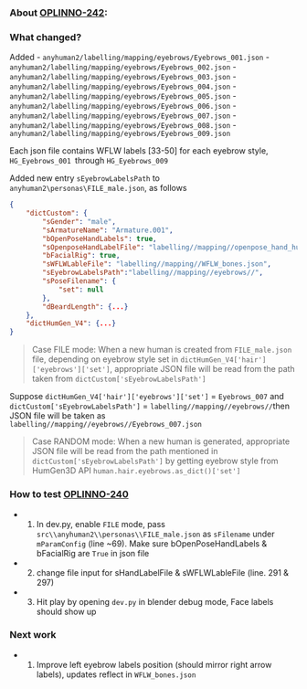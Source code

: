### About [OPLINNO-242](https://github.com/mnt1lr/image-render-blender-human/tree/feature/OPLINNO-242---Convert-Eyebrow-particles-to-mesh):


### What changed?

Added 
    - `anyhuman2/labelling/mapping/eyebrows/Eyebrows_001.json`
    - `anyhuman2/labelling/mapping/eyebrows/Eyebrows_002.json`
    - `anyhuman2/labelling/mapping/eyebrows/Eyebrows_003.json`
    - `anyhuman2/labelling/mapping/eyebrows/Eyebrows_004.json`
    - `anyhuman2/labelling/mapping/eyebrows/Eyebrows_005.json`
    - `anyhuman2/labelling/mapping/eyebrows/Eyebrows_006.json`
    - `anyhuman2/labelling/mapping/eyebrows/Eyebrows_007.json`
    - `anyhuman2/labelling/mapping/eyebrows/Eyebrows_008.json`
    - `anyhuman2/labelling/mapping/eyebrows/Eyebrows_009.json`

Each json file contains WFLW labels [33-50] for each eyebrow style, `HG_Eyebrows_001 `through `HG_Eyebrows_009`

Added new entry `sEyebrowLabelsPath` to `anyhuman2\personas\FILE_male.json`, as follows

```json
{
    "dictCustom": {
        "sGender": "male",
        "sArmatureName": "Armature.001",
        "bOpenPoseHandLabels": true,
        "sOpenposeHandLabelFile": "labelling//mapping//openpose_hand_humgen.json",
        "bFacialRig": true,
        "sWFLWLableFile": "labelling//mapping//WFLW_bones.json",
        "sEyebrowLabelsPath":"labelling//mapping//eyebrows//",
        "sPoseFilename": {
            "set": null
        },
        "dBeardLength": {...}
    },
    "dictHumGen_V4": {...}
}
```

> Case FILE mode:
When a new human is created from `FILE_male.json` file, depending on eyebrow style set in `dictHumGen_V4['hair']['eyebrows']['set']`, appropriate JSON file will be read from the path taken from `dictCustom['sEyebrowLabelsPath']`

Suppose `dictHumGen_V4['hair']['eyebrows']['set']` = `Eyebrows_007` and `dictCustom['sEyebrowLabelsPath']` = `labelling//mapping//eyebrows//`then JSON file will be taken as `labelling//mapping//eyebrows//Eyebrows_007.json`

> Case RANDOM mode:
When a new human is generated, appropriate JSON file will be read from the path mentioned in `dictCustom['sEyebrowLabelsPath']` by getting eyebrow style from HumGen3D API `human.hair.eyebrows.as_dict()['set']`


### How to test [OPLINNO-240](https://github.com/mnt1lr/image-render-blender-human/tree/feature/OPLINNO-240---add-missing-v4-WFLW-eyebrow-labels)
- 1. In dev.py, enable `FILE` mode, pass `src\\anyhuman2\\personas\\FILE_male.json` as `sFilename` under `mParamConfig` (line ~69). Make sure bOpenPoseHandLabels & bFacialRig are `True` in json file
- 2. change file input for sHandLabelFile & sWFLWLableFile (line. 291 & 297)
- 3. Hit play by opening `dev.py` in blender debug mode, Face labels should show up


### Next work
- 1. Improve left eyebrow labels position (should mirror right arrow labels), updates reflect in `WFLW_bones.json`
